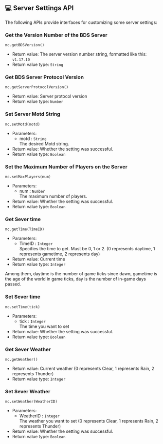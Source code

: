 ## 💻 Server Settings API

The following APIs provide interfaces for customizing some server settings:

### Get the Version Number of the BDS Server

`mc.getBDSVersion()`

- Return value: The server version number string, formatted like this: `v1.17.10`
- Return value type: `String`

### Get BDS Server Protocol Version 

`mc.getServerProtocolVersion()`

- Return value: Server protocol version 
- Return value type: `Number`

### Set Server Motd String

`mc.setMotd(motd)`

- Parameters: 
  - motd : `String`  
    The desired Motd string.
- Return value: Whether the setting was successful.
- Return value type: `Boolean`

### Set the Maximum Number of Players on the Server

`mc.setMaxPlayers(num)`

- Parameters: 
  - num : `Number`  
    The maximum number of players.
- Return value: Whether the setting was successful.
- Return value type: `Boolean`

### Get Sever time

`mc.getTime(TimeID)`

- Parameters:
  - TimeID : `Integer`  
    Specifies the time to get. Must be 0, 1 or 2. (0 represents daytime, 1 represents gametime, 2 represents day)
- Return value: Current time
- Return value type: `Integer`

Among them, daytime is the number of game ticks since dawn, gametime is the age of the world in game ticks, day is the number of in-game days passed.

### Set Sever time 

`mc.setTime(tick)`

- Parameters:
  - tick : `Integer`  
    The time you want to set
- Return value: Whether the setting was successful.
- Return value type: `Boolean`

### Get Sever Weather

`mc.getWeather()`

- Return value: Current weather (0 represents Clear, 1 represents Rain, 2 represents Thunder)
- Return value type: `Integer`

### Set Sever Weather

`mc.setWeather(WeatherID)`

- Parameters:
  - WeatherID : `Integer`  
    The weather you want to set (0 represents Clear, 1 represents Rain, 2 represents Thunder)
- Return value: Whether the setting was successful.
- Return value type: `Boolean`
